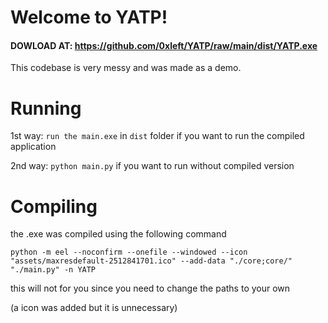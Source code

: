 # Welcome to YATP!

#### DOWLOAD AT: https://github.com/0xleft/YATP/raw/main/dist/YATP.exe

This codebase is very messy and was made as a demo.

# Running
1st way: `run the main.exe` in `dist` folder if you want to run the compiled application

2nd way: `python main.py` if you want to run without compiled version

# Compiling

the .exe was compiled using the following command
```
python -m eel --noconfirm --onefile --windowed --icon "assets/maxresdefault-2512841701.ico" --add-data "./core;core/" "./main.py" -n YATP
```

this will not for you since you need to change the paths to your own

(a icon was added but it is unnecessary)